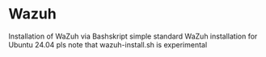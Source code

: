 # Wazuh
Installation of WaZuh via Bashskript
simple standard WaZuh installation for Ubuntu 24.04
pls note that wazuh-install.sh is experimental

